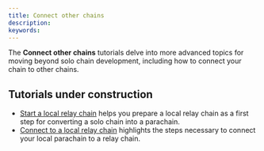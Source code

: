 ```yaml
---
title: Connect other chains
description:
keywords:
---
```


The **Connect other chains** tutorials delve into more advanced topics for moving beyond solo chain development, including how to connect your chain to other chains.

## Tutorials under construction

- [Start a local relay chain](/tutorials/connect-other-chains/relay-chain/) helps you prepare a local relay chain as a first step for converting a solo chain into a parachain.
- [Connect to a local relay chain](/tutorials/connect-other-chains/parachain/) highlights the steps necessary to connect your local parachain to a relay chain.

<!-- TODO NAV.YAML -->
<!-- add  back ABOVE -->
<!-- - [Deploy a parachain](/tutorials/connect-other-chains/deploy-parachain/) introduces the steps for connecting your parachain to a public test network.
- [Connect to Rococo testnet](/tutorials/connect-other-chains/connect-rococo/) summarizes the specific steps for connecting a parachain to the Rococo test network.
- [Connect to Ethereum](/tutorials/connect-other-chains/connect-to-evm/) illustrates how to build an Ethereum-compatible blockchain project. -->
